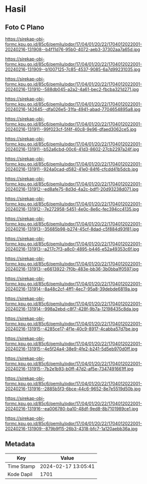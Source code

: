 # Hasil

## Foto C Plano

https://sirekap-obj-formc.kpu.go.id/85c6/pemilu/pdpr/17/04/01/20/22/1704012022001-20240216-131908--b4f11d76-95b0-4072-aeb3-37302aa7a65d.jpg

https://sirekap-obj-formc.kpu.go.id/85c6/pemilu/pdpr/17/04/01/20/22/1704012022001-20240216-131909--b1007125-7c85-4537-9085-6a7d99231035.jpg

https://sirekap-obj-formc.kpu.go.id/85c6/pemilu/pdpr/17/04/01/20/22/1704012022001-20240216-131910--588db045-a2a2-4a61-bec2-fbcba321d271.jpg

https://sirekap-obj-formc.kpu.go.id/85c6/pemilu/pdpr/17/04/01/20/22/1704012022001-20240216-142645--dfa026e5-31fa-4941-abad-7704654895a8.jpg

https://sirekap-obj-formc.kpu.go.id/85c6/pemilu/pdpr/17/04/01/20/22/1704012022001-20240216-131911--99f023cf-5f4f-40c8-9e96-dfaed3062ce5.jpg

https://sirekap-obj-formc.kpu.go.id/85c6/pemilu/pdpr/17/04/01/20/22/1704012022001-20240216-131911--b52a6cbd-00c6-41d3-8602-27cb2297a24f.jpg

https://sirekap-obj-formc.kpu.go.id/85c6/pemilu/pdpr/17/04/01/20/22/1704012022001-20240216-131911--924a0cad-d582-41e0-84f6-cfcdd41b5dcb.jpg

https://sirekap-obj-formc.kpu.go.id/85c6/pemilu/pdpr/17/04/01/20/22/1704012022001-20240216-131912--ed8afe75-8d3d-4a2c-bdf1-20d93238d071.jpg

https://sirekap-obj-formc.kpu.go.id/85c6/pemilu/pdpr/17/04/01/20/22/1704012022001-20240216-131912--7e272958-5451-4e0c-8e6c-fec394cc4135.jpg

https://sirekap-obj-formc.kpu.go.id/85c6/pemilu/pdpr/17/04/01/20/22/1704012022001-20240216-131913--35685b98-b274-45cf-8dad-c5f884d93f81.jpg

https://sirekap-obj-formc.kpu.go.id/85c6/pemilu/pdpr/17/04/01/20/22/1704012022001-20240216-131913--a217c7f3-a8c0-4895-b446-e52a49353c6f.jpg

https://sirekap-obj-formc.kpu.go.id/85c6/pemilu/pdpr/17/04/01/20/22/1704012022001-20240216-131913--e6613922-7f0b-483e-bb36-3b0bba1f0597.jpg

https://sirekap-obj-formc.kpu.go.id/85c6/pemilu/pdpr/17/04/01/20/22/1704012022001-20240216-131914--8a48c2cf-4ff1-4ec7-95a8-39debde6819a.jpg

https://sirekap-obj-formc.kpu.go.id/85c6/pemilu/pdpr/17/04/01/20/22/1704012022001-20240216-131914--998a2ebd-c8f7-428f-9b7a-12198435c8da.jpg

https://sirekap-obj-formc.kpu.go.id/85c6/pemilu/pdpr/17/04/01/20/22/1704012022001-20240216-131915--4285ce17-4f1e-40c9-8917-4cabba57d7be.jpg

https://sirekap-obj-formc.kpu.go.id/85c6/pemilu/pdpr/17/04/01/20/22/1704012022001-20240216-131915--4e5f24a4-38e9-4fe2-b241-5d5eb970d0ff.jpg

https://sirekap-obj-formc.kpu.go.id/85c6/pemilu/pdpr/17/04/01/20/22/1704012022001-20240216-131915--7b2e1b93-b0ff-47d2-af5e-7347491661ff.jpg

https://sirekap-obj-formc.kpu.go.id/85c6/pemilu/pdpr/17/04/01/20/22/1704012022001-20240216-131916--2885b5f3-6bce-44c6-9652-8e7e5519d50b.jpg

https://sirekap-obj-formc.kpu.go.id/85c6/pemilu/pdpr/17/04/01/20/22/1704012022001-20240216-131916--ea006780-ba10-48df-9ed8-8b7101989ce1.jpg

https://sirekap-obj-formc.kpu.go.id/85c6/pemilu/pdpr/17/04/01/20/22/1704012022001-20240216-131909--879b9f15-26b3-4318-bfc7-1a120aebb36a.jpg


## Metadata

| Key        | Value               |
| ---------- | ------------------- |
| Time Stamp | 2024-02-17 13:05:41 |
| Kode Dapil | 1701                |



